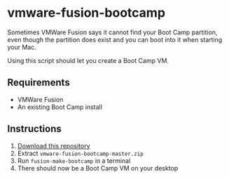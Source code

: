 # vmware-fusion-bootcamp

Sometimes VMWare Fusion says it cannot find your Boot Camp partition, even though the partition does exist and you can boot into it when starting your Mac.

Using this script should let you create a Boot Camp VM.

## Requirements

- VMWare Fusion
- An existing Boot Camp install

## Instructions

1. [Download this repository](https://github.com/mikew/vmware-fusion-bootcamp/archive/master.zip)
2. Extract `vmware-fusion-bootcamp-master.zip`
3. Run `fusion-make-bootcamp` in a terminal
4. There should now be a Boot Camp VM on your desktop
